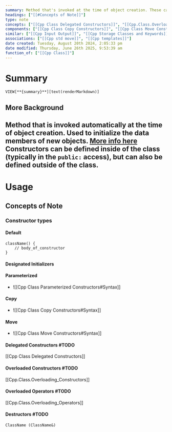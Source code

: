 ```yaml
---
summary: Method that's invoked at the time of object creation. These can be overloaded, morphed, and deleted if necessary.
headings: ["[[#Concepts of Note]]"]
type: note
concepts: ["[[Cpp Class Delegated Constructors]]", "[[Cpp.Class.Overloading_Constructors]]", "[[Cpp.Class.Overloading_Operators]]"]
components: ["[[Cpp Class Copy Constructors]]", "[[Cpp Class Move Constructors]]", "[[Cpp Class Parameterized Constructors]]", "[[Cpp default constructor]]"]
similar: ["[[Cpp Input Output]]", "[[Cpp Storage Classes and Keywords]]", "[[Cpp templates]]"]
associations: ["[[Cpp std move]]", "[[Cpp templates]]"]
date created: Tuesday, August 20th 2024, 2:05:33 pm
date modified: Thursday, June 26th 2025, 9:53:39 am
function_of: ["[[Cpp Class]]"]
---
```


# Summary
`VIEW[**{summary}**][text(renderMarkdown)]`

## More Background
Method that is invoked automatically at the time of object creation. Used to initialize the data members of new objects. 
[More info here](https://www.geeksforgeeks.org/constructors-c/)
Constructors can be defined inside of the class (typically in the `public:` access), but can also be defined outside of the class. 
- 

# Usage
## Concepts of Note
### Constructor types
#### Default
```
className() {
    // body_of_constructor
}
```

#### Designated Initializers

#### Parameterized
- ![[Cpp Class Parameterized Constructors#Syntax]]

#### Copy
- ![[Cpp Class Copy Constructors#Syntax]]

#### Move
- ![[Cpp Class Move Constructors#Syntax]]

#### Delegated Constructors #TODO
[[Cpp Class Delegated Constructors]]

#### Overloaded Constructors #TODO 
[[Cpp.Class.Overloading_Constructors]]

#### Overloaded Operators #TODO 
[[Cpp.Class.Overloading_Operators]]

#### Destructors #TODO
```
ClassName (ClassName&)
```